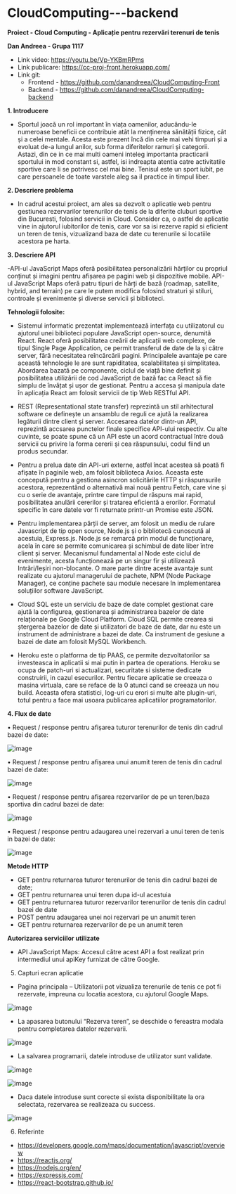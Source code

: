 # CloudComputing---backend

**Proiect - Cloud Computing - Aplicație pentru rezervări terenuri de tenis**

**Dan Andreea - Grupa 1117**

- Link video: https://youtu.be/Vp-YKBmRPms
- Link publicare: https://cc-proj-front.herokuapp.com/
- Link git: 
  - Frontend - https://github.com/danandreea/CloudComputing-Front
  - Backend - https://github.com/danandreea/CloudComputing-backend
     
     
**1.	Introducere**

- Sportul joacă un rol important în viața oamenilor, aducându-le numeroase beneficii ce contribuie atât la menținerea sănătății fizice, cât și a celei mentale. Acesta este prezent încă din cele mai vehi timpuri și a evoluat de-a lungul anilor, sub forma diferitelor ramuri și categorii.
Astazi, din ce in ce mai multi oameni inteleg importanta practicarii sportului in mod constant si, astfel, isi indreapta atentia catre activitatile sportive care li se potrivesc cel mai bine. Tenisul este un sport iubit, pe care persoanele de toate varstele aleg sa il practice in timpul liber. 

**2.	Descriere problema**

- In cadrul acestui proiect, am ales sa dezvolt o aplicatie web pentru gestiunea rezervarilor terenurilor de tenis de la diferite cluburi sportive din Bucuresti, folosind servicii in Cloud. Consider ca, o astfel de aplicatie vine in ajutorul iubitorilor de tenis, care vor sa isi rezerve rapid si eficient un teren de tenis, vizualizand baza de date cu terenurile si locatiile acestora pe harta.

**3.	Descriere API**

-API-ul JavaScript Maps oferă posibilitatea personalizării hărților cu propriul conținut și imagini pentru afișarea pe pagini web și dispozitive mobile. API-ul JavaScript Maps oferă patru tipuri de hărți de bază (roadmap, satellite, hybrid, and terrain) pe care le putem modifica folosind straturi și stiluri, controale și evenimente și diverse servicii și biblioteci.

  **Tehnologii folosite:**
  
- Sistemul informatic prezentat implementează interfața cu utilizatorul cu ajutorul unei biblioteci populare JavaScript open-source, denumită React. React oferă posibilitatea creării de aplicații web complexe, de tipul Single Page Application, ce permit transferul de date de la și către server, fără necesitatea reîncărcării pagini. Principalele avantaje pe care această tehnologie le are sunt rapiditatea, scalabilitatea și simplitatea. Abordarea bazată pe componente, ciclul de viață bine definit și posibilitatea utilizării de cod JavaScript de bază fac ca React să fie simplu de învățat și ușor de gestionat.
Pentru a accesa și manipula date în aplicația React am folosit servicii de tip Web RESTful API.
- REST (Representational state transfer) reprezintă un stil arhitectural software ce definește un ansamblu de reguli ce ajută la realizarea legăturii dintre client și server. Accesarea datelor dintr-un API, reprezintă accsarea punctelor finale specifice API-ului respectiv. Cu alte cuvinte, se poate spune că un API este un acord contractual între două servicii cu privire la forma cererii și cea răspunsului, codul fiind un produs secundar.
- Pentru a prelua date din API-uri externe, astfel încat acestea să poată fi afișate în paginile web, am folosit biblioteca Axios. Aceasta este concepută pentru a gestiona asincron solicitările HTTP și răspunsurile acestora, reprezentând o alternativă mai nouă pentru Fetch, care vine și cu o serie de avantaje, printre care timpul de răspuns mai rapid, posibilitatea anulării cererilor și tratarea eficientă a erorilor. Formatul specific în care datele vor fi returnate printr-un Promise este JSON.

- Pentru implementarea părții de server, am folosit un mediu de rulare Javascript de tip open source, Node.js și o bibliotecă cunoscută al acestuia, Express.js. Node.js se remarcă prin modul de funcționare, acela în care se permite comunicarea și schimbul de date liber între client și server. Mecanismul fundamental al Node este ciclul de evenimente, acesta funcționează pe un singur fir și utilizează Intrări/Ieșiri non-blocante. O mare parte dintre aceste avantaje sunt realizate cu ajutorul managerului de pachete, NPM (Node Package Manager), ce conține pachete sau module necesare în implementarea soluțiilor software JavaScript.
- Cloud SQL este un serviciu de baze de date complet gestionat care ajută la configurea, gestionarea și administrarea bazelor de date relaționale pe Google Cloud Platform. Cloud SQL permite crearea si ștergerea bazelor de date și utilizatori de baze de date, dar nu este un instrument de administrare a bazei de date. Ca instrument de gesiune a bazei de date am folosit MySQL Workbench.
- Heroku este o platforma de tip PAAS, ce permite dezvoltatorilor sa investeasca in aplicatii si mai putin in partea de operations. Heroku se ocupa de patch-uri si actualizari, securitate si sisteme dedicate construirii, in cazul esecurilor. Pentru fiecare aplicatie se creeaza o masina virtuala, care se reface de la 0 atunci cand se creeaza un nou build. Aceasta ofera statistici, log-uri cu erori si multe alte plugin-uri, totul pentru a face mai usoara publicarea aplicatiilor programatorilor.

**4.	Flux de date**

•	Request / response pentru afișarea tuturor terenurilor de tenis din cadrul bazei de date:

![image](https://user-images.githubusercontent.com/70439606/168487714-756e5aea-af6c-4291-8399-6677f89447be.png)

•	 Request / response pentru afișarea unui anumit teren de tenis din cadrul bazei de date:

![image](https://user-images.githubusercontent.com/70439606/168487723-a5adf5c0-458b-469b-bf88-35ee2c4c5fe5.png)
 
•	Request / response pentru afișarea rezervarilor de pe un teren/baza sportiva din cadrul bazei de date:

![image](https://user-images.githubusercontent.com/70439606/168487730-366143ba-5ea6-4b69-9947-cc0ae57eb09a.png)

•	Request / response pentru adaugarea unei rezervari a unui teren de tenis in bazei de date:

![image](https://user-images.githubusercontent.com/70439606/168487738-7438b3da-6564-4d7c-8bb5-78cc97979cf8.png)


**Metode HTTP**
-	GET pentru returnarea tuturor terenurilor de tenis din cadrul bazei de date;
-	GET pentru returnarea unui teren dupa id-ul acestuia 
-	GET pentru returnarea tuturor rezervarilor terenurilor de tenis din cadrul bazei de date
-	POST pentru adaugarea unei noi rezervari pe un anumit teren
-	GET pentru returnarea rezervarilor de pe un anumit teren

**Autorizarea serviciilor utilizate**
- API JavaScript Maps: Accesul către acest API a fost realizat prin intermediul unui apiKey furnizat de către Google.



5.	Capturi ecran aplicatie

- Pagina principala – Utilizatorii pot vizualiza terenurile de tenis ce pot fi rezervate, impreuna cu locatia acestora, cu ajutorul Google Maps.

![image](https://user-images.githubusercontent.com/70439606/168487802-26d3344d-a716-4564-8bf2-48a7dce050fe.png)

- La apasarea butonului “Rezerva teren”, se deschide o fereastra modala pentru completarea datelor rezervarii. 

![image](https://user-images.githubusercontent.com/70439606/168487806-41b395fe-2b57-402f-9f22-50eb1898bba9.png)

- La salvarea programarii, datele introduse de utilizator sunt validate.

![image](https://user-images.githubusercontent.com/70439606/168487813-3138e0a8-f507-4ede-8231-2744641a84d9.png)

![image](https://user-images.githubusercontent.com/70439606/168487818-3ba4ca81-34f8-48a4-8d21-f6dbc81d7f9c.png)

- Daca datele introduse sunt corecte si exista disponibilitate la ora selectata, rezervarea se realizeaza cu success.
 
![image](https://user-images.githubusercontent.com/70439606/168487834-7d291134-056f-4050-827a-b96dff6a289f.png)


6.	Referinte 
- https://developers.google.com/maps/documentation/javascript/overview
- https://reactjs.org/
- https://nodejs.org/en/
- https://expressjs.com/
- https://react-bootstrap.github.io/



